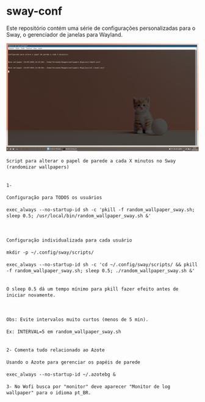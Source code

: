 # sway-conf

Este repositório contém uma série de configurações personalizadas para o Sway, o gerenciador 
de janelas para Wayland. 



![Screenshot of random_wallpaper_sway](usr/share/doc/random_wallpaper_sway/random_wallpaper_sway.png)

```
Script para alterar o papel de parede a cada X minutos no Sway (randomizar wallpapers)


1-

Configuração para TODOS os usuários

exec_always --no-startup-id sh -c 'pkill -f random_wallpaper_sway.sh; sleep 0.5; /usr/local/bin/random_wallpaper_sway.sh &'



Configuração individualizada para cada usuário

mkdir -p ~/.config/sway/scripts/

exec_always --no-startup-id sh -c 'cd ~/.config/sway/scripts/ && pkill -f random_wallpaper_sway.sh; sleep 0.5; ./random_wallpaper_sway.sh &'


O sleep 0.5 dá um tempo mínimo para pkill fazer efeito antes de iniciar novamente.



Obs: Evite intervalos muito curtos (menos de 5 min).

Ex: INTERVAL=5 em random_wallpaper_sway.sh


2- Comenta tudo relacionado ao Azote

Usando o Azote para gerenciar os papéis de parede

exec_always --no-startup-id ~/.azotebg &

3- No Wofi busca por "monitor" deve aparecer "Monitor de log wallpaper" para o idioma pt_BR.

```


